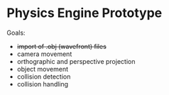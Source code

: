 # Physics Engine Prototype

Goals: 
- ~~import of .obj (wavefront) files~~
- camera movement
- orthographic and perspective projection
- object movement
- collision detection
- collision handling 
